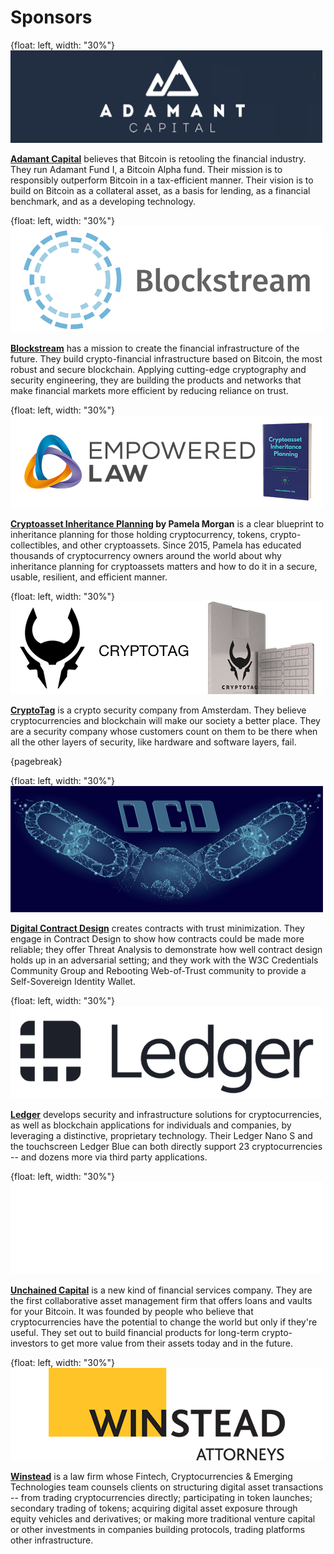 # Sponsors

{float: left, width: "30%"}
![](resources/sponsors/adamant-capital.png)

**[Adamant Capital](https://www.adamantcapitalfund.com/)** believes that Bitcoin is retooling the financial industry. They run Adamant Fund I, a Bitcoin Alpha fund. Their mission is to responsibly outperform Bitcoin in a tax-efficient manner. Their vision is to build on Bitcoin as a collateral asset, as a basis for lending, as a financial benchmark, and as a developing technology.

{float: left, width: "30%"}
![](resources/sponsors/blockstream.png)

**[Blockstream](https://blockstream.com/)** has a mission to create the financial infrastructure of the future. They build crypto-financial infrastructure based on Bitcoin, the most robust and secure blockchain. Applying cutting-edge cryptography and security engineering, they are building the products and networks that make financial markets more efficient by reducing reliance on trust. 

{float: left, width: "30%"}
![](resources/sponsors/crypto-inheritance-planning.png)

**[Cryptoasset Inheritance Planning](https://t.co/hsLxiZdQya) by Pamela Morgan** is a clear blueprint to inheritance planning for those holding cryptocurrency, tokens, crypto-collectibles, and other cryptoassets. Since 2015, Pamela has educated thousands of cryptocurrency owners around the world about why inheritance planning for cryptoassets matters and how to do it in a secure, usable, resilient, and efficient manner.

{float: left, width: "30%"}
![](resources/sponsors/cryptotag.png)

**[CryptoTag](https://cryptotag.io/)** is a crypto security company from Amsterdam. They believe cryptocurrencies and blockchain will make our society a better place. They are a security company whose customers count on them to be there when all the other layers of security, like hardware and software layers, fail.

{pagebreak}

{float: left, width: "30%"}
![](resources/sponsors/dcd.png)

**[Digital Contract Design](https://contract.design)** creates contracts with trust minimization. They engage in Contract Design to show how contracts could be made more reliable; they offer Threat Analysis to demonstrate how well contract design holds up in an adversarial setting; and they work with the W3C Credentials Community Group and Rebooting Web-of-Trust community to provide a Self-Sovereign Identity Wallet.

{float: left, width: "30%"}
![](resources/sponsors/ledger.png)

**[Ledger](https://www.ledger.com/)** develops security and infrastructure solutions for cryptocurrencies, as well as blockchain applications for individuals and companies, by leveraging a distinctive, proprietary technology. Their Ledger Nano S and the touchscreen Ledger Blue can both directly support 23 cryptocurrencies -- and dozens more via third party applications.

{float: left, width: "30%"}
![](resources/sponsors/unchained.png)

**[Unchained Capital](https://www.unchained-capital.com/)** is a new kind of financial services company. They are the first collaborative asset management firm that offers loans and vaults for your Bitcoin. It was founded by people who believe that cryptocurrencies have the potential to change the world but only if they're useful. They set out to build financial products for long-term crypto-investors to get more value from their assets today and in the future.

{float: left, width: "30%"}
![](resources/sponsors/winstead.png)

**[Winstead](https://www.winstead.com/Practices/Corporate-SecuritiesMA/Fintech-Cryptocurrencies-Emerging-Technologies)** is a law firm whose Fintech, Cryptocurrencies & Emerging Technologies team  counsels clients on structuring digital asset transactions -- from trading cryptocurrencies directly; participating in token launches; secondary trading of tokens; acquiring digital asset exposure through equity vehicles and derivatives; or making more traditional venture capital or other investments in companies building protocols, trading platforms other infrastructure.
